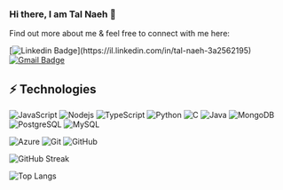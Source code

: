 ### Hi there, I am Tal Naeh 👋

Find out more about me & feel free to connect with me here:

[![Linkedin Badge](https://img.shields.io/badge/-Linkdin-blue?style=flat-square&logo=Linkedin&logoColor=white&link=[https://il.linkedin.com/in/tal-naeh-3a2562195](https://il.linkedin.com/in/tal-naeh-3a2562195))](https://il.linkedin.com/in/tal-naeh-3a2562195)
[![Gmail Badge](https://img.shields.io/badge/-Gmail-c14438?style=flat-square&logo=Gmail&logoColor=white&link=mailto:talnaeh57@gmail.com)](mailto:talnaeh57@gmail.com)

## ⚡ Technologies

![JavaScript](https://img.shields.io/badge/-JavaScript-black?style=flat-square&logo=javascript)
![Nodejs](https://img.shields.io/badge/-Nodejs-black?style=flat-square&logo=Node.js)
![TypeScript](https://img.shields.io/badge/-TypeScript-black?style=flat-square&logo=typescript)
![Python](https://img.shields.io/badge/-Python-black?style=flat-square&logo=Python)
![C](https://img.shields.io/badge/C-black?style=flat-square&logo=c&logoColor=white)
![Java](https://img.shields.io/badge/-Java-black?style=flat-square&logo=Java&logoColor=white)
![MongoDB](https://img.shields.io/badge/-MongoDB-black?style=flat-square&logo=mongodb)
![PostgreSQL](https://img.shields.io/badge/-PostgreSQL-black?style=flat-square&logo=postgresql)
![MySQL](https://img.shields.io/badge/-MySQL-black?style=flat-square&logo=mysql)

![Azure](https://img.shields.io/badge/Microsoft_Azure-black?style=flat-square&logo=microsoft-azure&logoColor=white)
![Git](https://img.shields.io/badge/-Git-black?style=flat-square&logo=git)
![GitHub](https://img.shields.io/badge/-GitHub-181717?style=flat-square&logo=github)



![GitHub Streak](https://github-readme-streak-stats.herokuapp.com/?user=talnaeh007)

![Top Langs](https://github-readme-stats.vercel.app/api/top-langs/?username=talnaeh007&hide=TeX&layout=compact&show_icons=true&theme=nord)

